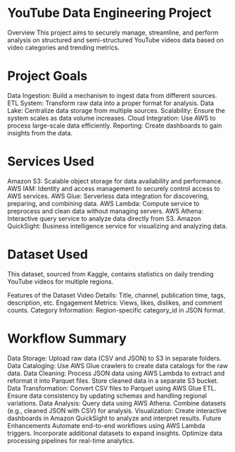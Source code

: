 # YouTube Data Engineering Project
Overview
This project aims to securely manage, streamline, and perform analysis on structured and semi-structured YouTube videos data based on video categories and trending metrics.

# Project Goals
Data Ingestion: Build a mechanism to ingest data from different sources.
ETL System: Transform raw data into a proper format for analysis.
Data Lake: Centralize data storage from multiple sources.
Scalability: Ensure the system scales as data volume increases.
Cloud Integration: Use AWS to process large-scale data efficiently.
Reporting: Create dashboards to gain insights from the data.

# Services Used
Amazon S3: Scalable object storage for data availability and performance.
AWS IAM: Identity and access management to securely control access to AWS services.
AWS Glue: Serverless data integration for discovering, preparing, and combining data.
AWS Lambda: Compute service to preprocess and clean data without managing servers.
AWS Athena: Interactive query service to analyze data directly from S3.
Amazon QuickSight: Business intelligence service for visualizing and analyzing data.

# Dataset Used
This dataset, sourced from Kaggle, contains statistics on daily trending YouTube videos for multiple regions.

Features of the Dataset
Video Details: Title, channel, publication time, tags, description, etc.
Engagement Metrics: Views, likes, dislikes, and comment counts.
Category Information: Region-specific category_id in JSON format.

# Workflow Summary
Data Storage:
Upload raw data (CSV and JSON) to S3 in separate folders.
Data Cataloging:
Use AWS Glue crawlers to create data catalogs for the raw data.
Data Cleaning:
Process JSON data using AWS Lambda to extract and reformat it into Parquet files.
Store cleaned data in a separate S3 bucket.
Data Transformation:
Convert CSV files to Parquet using AWS Glue ETL.
Ensure data consistency by updating schemas and handling regional variations.
Data Analysis:
Query data using AWS Athena.
Combine datasets (e.g., cleaned JSON with CSV) for analysis.
Visualization:
Create interactive dashboards in Amazon QuickSight to analyze and interpret results.
Future Enhancements
Automate end-to-end workflows using AWS Lambda triggers.
Incorporate additional datasets to expand insights.
Optimize data processing pipelines for real-time analytics.
